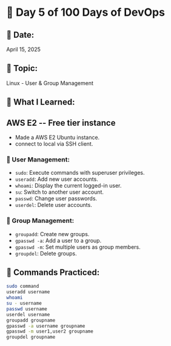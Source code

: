 # 🚀 Day 5 of 100 Days of DevOps

## 📅 Date:
April 15, 2025

## 📘 Topic:
Linux - User & Group Management

## 🧠 What I Learned:

## AWS E2 -- Free tier instance
- Made a AWS E2 Ubuntu instance.
- connect to local via SSH client.

### 👤 User Management:
- `sudo`: Execute commands with superuser privileges.
- `useradd`: Add new user accounts.
- `whoami`: Display the current logged-in user.
- `su`: Switch to another user account.
- `passwd`: Change user passwords.
- `userdel`: Delete user accounts.

### 👥 Group Management:
- `groupadd`: Create new groups.
- `gpasswd -a`: Add a user to a group.
- `gpasswd -m`: Set multiple users as group members.
- `groupdel`: Delete groups.

## 🔁 Commands Practiced:
```bash
sudo command
useradd username
whoami
su - username
passwd username
userdel username
groupadd groupname
gpasswd -a username groupname
gpasswd -m user1,user2 groupname
groupdel groupname
